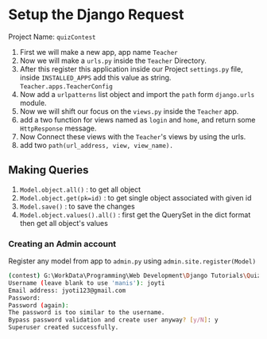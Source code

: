# Setup the Django Request

Project Name: `quizContest`

1. First we will make a new app, app name `Teacher`
2. Now we will make a `urls.py` inside the `Teacher` Directory.
3. After this register this application inside our Project `settings.py` file, inside `INSTALLED_APPS` add this value as string. `Teacher.apps.TeacherConfig`
4. Now add a `urlpatterns` list object and import the `path` form `django.urls` module.
5. Now we will shift our focus on the `views.py` inside the `Teacher` app.
6. add a two function for views named as `login` and `home`, and return some `HttpResponse` message.
7. Now Connect these views with the `Teacher`'s views by using the urls.
8. add two `path(url_address, view, view_name).`

## Making Queries

1. `Model.object.all()` : to get all object
2. `Model.object.get(pk=id)` : to get single object associated with given id
3. `Model.save()` : to save the changes
4. `Model.object.values().all()` : first get the QuerySet in the dict format then get all object's values

### Creating an Admin account

Register any model from app to `admin.py` using `admin.site.register(Model)`

```bash
(contest) G:\WorkData\Programming\Web Development\Django Tutorials\QuizContest\quizContest>python manage.py createsuperuser
Username (leave blank to use 'manis'): joyti
Email address: jyoti123@gmail.com
Password:
Password (again):
The password is too similar to the username.
Bypass password validation and create user anyway? [y/N]: y
Superuser created successfully.
```
